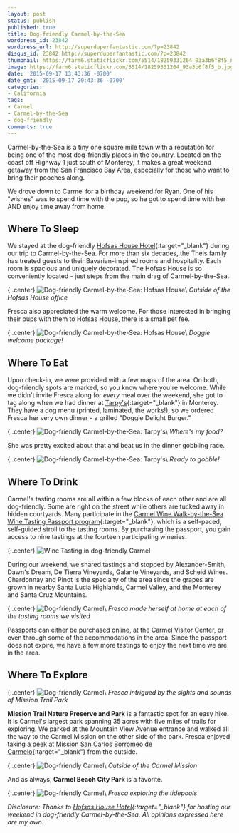 ```yaml
---
layout: post
status: publish
published: true
title: Dog-friendly Carmel-by-the-Sea
wordpress_id: 23842
wordpress_url: http://superduperfantastic.com/?p=23842
disqus_id: 23842 http://superduperfantastic.com/?p=23842
thumbnail: https://farm6.staticflickr.com/5514/18259331264_93a3b6f8f5_n.jpg
image: https://farm6.staticflickr.com/5514/18259331264_93a3b6f8f5_b.jpg
date: '2015-09-17 13:43:36 -0700'
date_gmt: '2015-09-17 20:43:36 -0700'
categories: 
- California
tags:
- Carmel
- Carmel-by-the-Sea
- dog-friendly
comments: true
---
```

Carmel-by-the-Sea is a tiny one square mile town with a reputation for being one of the most dog-friendly places in the country. Located on the coast off Highway 1 just south of Monterey, it makes a great weekend getaway from the San Francisco Bay Area, especially for those who want to bring their pooches along.<!--more-->

We drove down to Carmel for a birthday weekend for Ryan. One of his "wishes" was to spend time with the pup, so he got to spend time with her AND enjoy time away from home.

## Where To Sleep ##

We stayed at the dog-friendly [Hofsas House Hotel](http://hofsashouse.com/ "Hofsas House Hotel in Carmel-by-the-Sea"){:target="_blank"} during our trip to Carmel-by-the-Sea. For more than six decades, the Theis family has treated guests to their Bavarian-inspired rooms and hospitality. Each room is spacious and uniquely decorated. The Hofsas House is so conveniently located - just steps from the main drag of Carmel-by-the-Sea. 

{:.center}
![Dog-friendly Carmel-by-the-Sea: Hofsas House](https://farm4.staticflickr.com/3891/18881798155_3b4535dd5f_b.jpg)\\
*Outside of the Hofsas House office*

Fresca also appreciated the warm welcome. For those interested in bringing their pups with them to Hofsas House, there is a small pet fee.

{:.center}
![Dog-friendly Carmel-by-the-Sea: Hofsas House](https://farm1.staticflickr.com/516/18508828668_049f8a80aa_b.jpg)\\
*Doggie welcome package!*

## Where To Eat ##

Upon check-in, we were provided with a few maps of the area. On both, dog-friendly spots are marked, so you know where you're welcome. While we didn't invite Fresca along for *every* meal over the weekend, she got to tag along when we had dinner at [Tarpy's](http://tarpys.com/ "Tarpy's near Carmel-by-the-Sea"){:target="_blank"} in Monterey. They have a dog menu (printed, laminated, the works!), so we ordered Fresca her very own dinner - a grilled "Doggie Delight Burger."

{:.center}
![Dog-friendly Carmel-by-the-Sea: Tarpy's](https://farm4.staticflickr.com/3956/18885442141_ef1df922a6_b.jpg)\\
*Where's my food?*

She was pretty excited about that and beat us in the dinner gobbling race.

{:.center}
![Dog-friendly Carmel-by-the-Sea: Tarpy's](https://farm4.staticflickr.com/3818/18856384026_46f5181b90_b.jpg)\\
*Ready to gobble!*

## Where To Drink ##

Carmel's tasting rooms are all within a few blocks of each other and are all dog-friendly. Some are right on the street while others are tucked away in hidden courtyards. Many participate in the [Carmel Wine Walk-by-the-Sea Wine Tasting Passport program](http://carmelwinewalk.org){:target="_blank"}, which is a self-paced, self-guided stroll to the tasting rooms. By purchasing the passport, you gain access to nine tastings at the fourteen participating wineries.

{:.center}
![Wine Tasting in dog-friendly Carmel](https://farm1.staticflickr.com/509/18076260063_9b3d732a71_b.jpg)

During our weekend, we shared tastings and stopped by Alexander-Smith, Dawn's Dream, De Tierra Vineyards, Galante Vineyards, and Scheid Wines. Chardonnay and Pinot is the specialty of the area since the grapes are grown in nearby Santa Lucia Highlands, Carmel Valley, and the Monterey and Santa Cruz Mountains.

{:.center}
![Dog-friendly Carmel](https://farm1.staticflickr.com/656/21503177421_325e47fdf4_b.jpg)\\
*Fresca made herself at home at each of the tasting rooms we visited*

Passports can either be purchased online, at the Carmel Visitor Center, or even through some of the accommodations in the area. Since the passport does not expire, we have a few more tastings to enjoy the next time we are in the area.

## Where To Explore ##
{:.center}
![Dog-friendly Carmel](https://farm6.staticflickr.com/5345/18884650671_73e29a63da_b.jpg)\\
*Fresca intrigued by the sights and sounds of Mission Trail Park*

**Mission Trail Nature Preserve and Park** is a fantastic spot for an easy hike. It is Carmel's largest park spanning 35 acres with five miles of trails for exploring. We parked at the Mountain View Avenue entrance and walked all the way to the Carmel Mission on the other side of the park. Fresca enjoyed taking a peek at [Mission San Carlos Borromeo de Carmelo](http://www.carmelmission.org/ "Mission San Carlos Borromeo de Carmelo"){:target="_blank"} from the outside.

{:.center}
![Dog-friendly Carmel](https://farm6.staticflickr.com/5514/18259331264_93a3b6f8f5_b.jpg)\\
*Outside of the Carmel Mission*

And as always, <strong>Carmel Beach City Park</strong> is a favorite.

{:.center}
![Dog-friendly Carmel](https://farm4.staticflickr.com/3829/18695857319_f95353d506_b.jpg)\\
*Fresca exploring the tidepools*

*Disclosure: Thanks to [Hofsas House Hotel](http://hofsashouse.com/ "Hofsas House Hotel in Carmel-by-the-Sea"){:target="_blank"} for hosting our weekend in dog-friendly Carmel-by-the-Sea. All opinions expressed here are my own.*